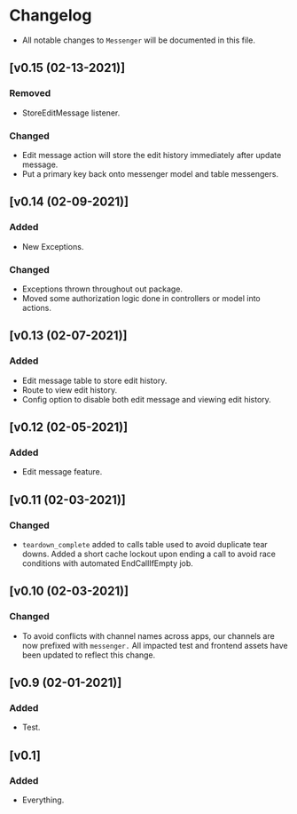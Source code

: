 # Changelog
- All notable changes to `Messenger` will be documented in this file.

## [v0.15 (02-13-2021)]

### Removed
- StoreEditMessage listener.

### Changed
- Edit message action will store the edit history immediately after update message.
- Put a primary key back onto messenger model and table messengers.

## [v0.14 (02-09-2021)]

### Added
- New Exceptions.

### Changed
- Exceptions thrown throughout out package.
- Moved some authorization logic done in controllers or model into actions.

## [v0.13 (02-07-2021)]

### Added
- Edit message table to store edit history.
- Route to view edit history.
- Config option to disable both edit message and viewing edit history.

## [v0.12 (02-05-2021)]

### Added
- Edit message feature.

## [v0.11 (02-03-2021)]

### Changed
- `teardown_complete` added to calls table used to avoid duplicate tear downs. Added a short cache lockout upon ending a call to avoid race conditions with automated EndCallIfEmpty job.

## [v0.10 (02-03-2021)]

### Changed
- To avoid conflicts with channel names across apps, our channels are now prefixed with `messenger.` All impacted test and frontend assets have been updated to reflect this change.

## [v0.9 (02-01-2021)]

### Added
- Test.

## [v0.1]

### Added
- Everything.
